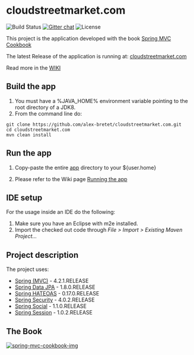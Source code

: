 # cloudstreetmarket.com

![Build Status](https://travis-ci.org/alex-bretet/cloudstreetmarket.com.svg?branch=master)
[![Gitter chat](https://img.shields.io/gitter/room/nwjs/nw.js.svg)](https://gitter.im/alex-bretet/cloudstreetmarket.com?utm_source=badge&utm_medium=badge&utm_campaign=pr-badge&utm_content=badge)
![License](https://img.shields.io/aur/license/yaourt.svg)

This project is the application developed with the book [Spring MVC Cookbook](https://www.packtpub.com/web-development/spring-mvc-cookbook)

The latest Release of the application is running at: [cloudstreetmarket.com](http://cloudstreetmarket.com)

Read more in the [WIKI](https://github.com/alex-bretet/cloudstreetmarket.com/wiki)

## Build the app

1. You must have a %JAVA_HOME% environment variable pointing to the root directory of a JDK8.
2. From the command line do:

  ```
  git clone https://github.com/alex-bretet/cloudstreetmarket.com.git
  cd cloudstreetmarket.com
  mvn clean install
  ```

## Run the app

1. Copy-paste the entire [app](https://github.com/alex-bretet/cloudstreetmarket.com/tree/master/app) directory to your ${user.home}

2. Please refer to the Wiki page [Running the app](https://github.com/alex-bretet/cloudstreetmarket.com/wiki/Running-the-app)

## IDE setup

For the usage inside an IDE do the following:

1. Make sure you have an Eclipse with m2e installed.
2. Import the checked out code through *File > Import > Existing Maven Project…*

## Project description

The project uses:

- [Spring (MVC)](http://github.com/spring-projects/spring-framework) - 4.2.1.RELEASE
- [Spring Data JPA](http://github.com/spring-projects/spring-data-jpa) - 1.8.0.RELEASE
- [Spring HATEOAS](http://github.com/spring-projects/spring-hateoas) - 0.17.0.RELEASE
- [Spring Security](http://github.com/spring-projects/spring-security) - 4.0.2.RELEASE
- [Spring Social](https://github.com/spring-projects/spring-social) - 1.1.0.RELEASE
- [Spring Session](https://github.com/spring-projects/spring-social) - 1.0.2.RELEASE

## The Book

[![spring-mvc-cookbook-img]](http://www.amazon.co.uk/Spring-MVC-Cookbook-Alex-Bretet/dp/1784396419) 

<!---
Link References
-->

[spring-mvc-cookbook-img]:http://ecx.images-amazon.com/images/I/518gBtl%2BMpL.jpg

